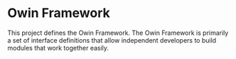# Owin Framework
This project defines the Owin Framework. The Owin Framework is primarily a set of interface
definitions that allow independent developers to build modules that work together easily.
